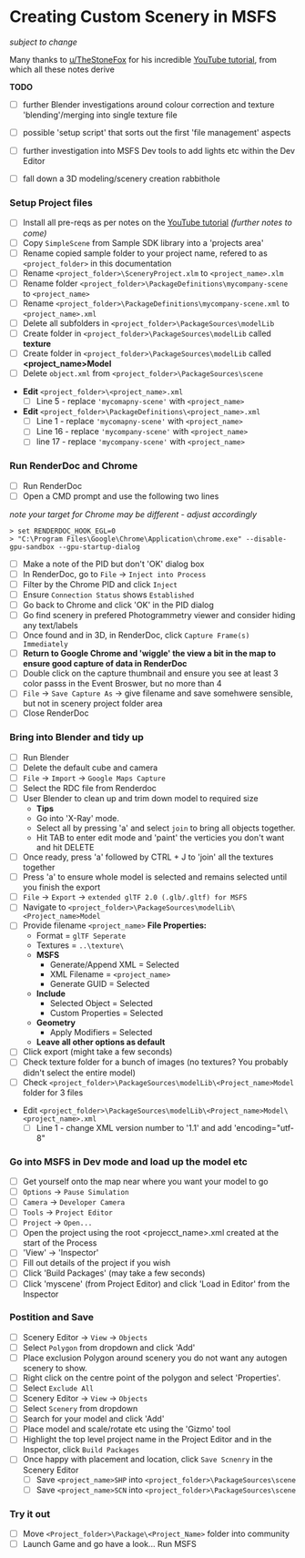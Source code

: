 # **Creating Custom Scenery in MSFS**
*subject to change*

Many thanks to [u/TheStoneFox](https://www.reddit.com/user/TheStoneFox/) for his incredible [YouTube tutorial](https://www.youtube.com/watch?v=ZdCP11rqpVk), from which all these notes derive

__TODO__ 
  * [ ] further Blender investigations around colour correction and texture 'blending'/merging into single texture file
  * [ ] possible 'setup script' that sorts out the first 'file management' aspects
  * [ ] further investigation into MSFS Dev tools to add lights etc within the Dev Editor
  * [ ] fall down a 3D modeling/scenery creation rabbithole


### Setup Project files
  * [ ] Install all pre-reqs as per notes on the [YouTube tutorial](https://www.youtube.com/watch?v=ZdCP11rqpVk) *(further notes to come)*
  * [ ] Copy ```SimpleScene``` from Sample SDK library into a 'projects area'
  * [ ] Rename copied sample folder to your project name, refered to as ```<project_folder>``` in this documentation
  * [ ] Rename ```<project_folder>\SceneryProject.xlm``` to ```<project_name>.xlm```
  * [ ] Rename folder ```<project_folder>\PackageDefinitions\mycompany-scene``` to ```<project_name>```
  * [ ] Rename ```<project_folder>\PackageDefinitions\mycompany-scene.xml``` to ```<project_name>.xml```
  * [ ] Delete all subfolders in ```<project_folder>\PackageSources\modelLib```
  * [ ] Create folder in ```<project_folder>\PackageSources\modelLib``` called **texture**
  * [ ] Create folder in ```<project_folder>\PackageSources\modelLib``` called **<project_name>Model**
  * [ ] Delete ```object.xml``` from ```<project_folder>\PackageSources\scene```
  * **Edit**  ```<project_folder>\<project_name>.xml```
    * [ ] Line 5 - replace ```'mycomapny-scene'``` with ```<project_name>```
  * **Edit** ```<project_folder>\PackageDefinitions\<project_name>.xml```
    * [ ] Line 1 - replace ```'mycomapny-scene'``` with ```<project_name>```
    * [ ] Line 16 - replace ```'mycompany-scene'``` with ```<project_name>```
    * [ ] line 17 - replace ```'mycompany-scene'``` with ```<project_name>```

### Run RenderDoc and Chrome
  * [ ] Run RenderDoc
  * [ ] Open a CMD prompt and use the following two lines

*note your target for Chrome may be different - adjust accordingly*

    > set RENDERDOC_HOOK_EGL=0
    > "C:\Program Files\Google\Chrome\Application\chrome.exe" --disable-gpu-sandbox --gpu-startup-dialog

  * [ ] Make a note of the PID but don't 'OK' dialog box
  * [ ] In RenderDoc, go to ```File``` -> ```Inject into Process```
  * [ ] Filter by the Chrome PID and click ```Inject```
  * [ ] Ensure ```Connection Status``` shows ```Established```
  * [ ] Go back to Chrome and click 'OK' in the PID dialog
  * [ ] Go find scenery in prefered Photogrammetry viewer and consider hiding any text/labels
  * [ ] Once found and in 3D, in RenderDoc, click ```Capture Frame(s) Immediately```
  * [ ] **Return to Google Chrome and 'wiggle' the view a bit in the map to ensure good capture of data in RenderDoc**
  * [ ] Double click on the capture thumbnail and ensure you see at least 3 color passs in the Event Broswer, but no more than 4
  * [ ] ```File``` -> ```Save Capture As``` -> give filename and save somehwere sensible, but not in scenery project folder area
  * [ ] Close RenderDoc

### Bring into Blender and tidy up
  * [ ] Run Blender
  * [ ] Delete the default cube and camera
  * [ ] ```File``` -> ```Import``` -> ```Google Maps Capture```
  * [ ] Select the RDC file from Renderdoc
  * [ ] User Blender to clean up and trim down model to required size
    * **Tips**
    *  Go into 'X-Ray' mode.
    *  Select all by pressing 'a' and select ```join``` to bring all objects together.
    *  Hit TAB to enter edit mode and 'paint' the verticies you don't want and hit DELETE
  * [ ] Once ready, press 'a' followed by CTRL + J to 'join' all the textures together
  * [ ] Press 'a' to ensure whole model is selected and remains selected until you finish the export
  * [ ] ```File``` -> ```Export``` -> ```extended glTF 2.0 (.glb/.gltf) for MSFS```
  * [ ] Navigate to ```<project_folder>\PackageSources\modelLib\<Project_name>Model```
  * [ ] Provide filename ```<project_name>```
    **File Properties:**
    * Format      = ```glTF Seperate```
    * Textures    = ```..\texture\```
    * **MSFS** 
      * Generate/Append XML = Selected
      * XML Filename = ```<project_name>```
      * Generate GUID = Selected
    * **Include**
      * Selected Object = Selected
      * Custom Properties = Selected
    * **Geometry**
      * Apply Modifiers = Selected
    * **Leave all other options as default**
  * [ ] Click export (might take a few seconds)
  * [ ] Check texture folder for a bunch of images (no textures?  You probably didn't select the entire model)
  * [ ] Check ```<project_folder>\PackageSources\modelLib\<Project_name>Model``` folder for 3 files
  * Edit ```<project_folder>\PackageSources\modelLib\<Project_name>Model\<project_name>.xml```
    * [ ] Line 1 - change XML version number to '1.1' and add 'encoding="utf-8"

### Go into MSFS in Dev mode and load up the model etc
  * [ ] Get yourself onto the map near where you want your model to go
  * [ ] ```Options``` -> ```Pause Simulation```
  * [ ] ```Camera``` -> ```Developer Camera```
  * [ ] ```Tools``` -> ```Project Editor```
  * [ ] ```Project``` -> ```Open...```  
  * [ ] Open the project using the root <projecct_name>.xml created at the start of the Process
  * [ ] 'View' -> 'Inspector'
  * [ ] Fill out details of the project if you wish
  * [ ] Click 'Build Packages' (may take a few seconds)
  * [ ] Click 'myscene' (from Project Editor) and click 'Load in Editor' from the Inspector

### Postition and Save
  * [ ] Scenery Editor -> ```View``` -> ```Objects```
  * [ ] Select ```Polygon``` from dropdown and click 'Add'
  * [ ] Place exclusion Polygon around scenery you do not want any autogen scenery to show.
  * [ ] Right click on the centre point of the polygon and select 'Properties'. 
  * [ ] Select ```Exclude All```
  * [ ] Scenery Editor -> ```View``` -> ```Objects```
  * [ ] Select ```Scenery``` from dropdown
  * [ ] Search for your model and click 'Add'
  * [ ] Place model and scale/rotate etc using the 'Gizmo' tool
  * [ ] Highlight the top level project name in the Project Editor and in the Inspector, click ```Build Packages```
  * [ ] Once happy with placement and location, click ```Save Scnenry``` in the Scenery Editor
    * [ ] Save ```<project_name>SHP``` into ```<project_folder>\PackageSources\scene```
    * [ ] Save ```<project_name>SCN``` into ```<project_folder>\PackageSources\scene```

### Try it out
  * [ ] Move ```<Project_folder>\Package\<Project_Name>``` folder into community
  * [ ] Launch Game and go have a look...
Run MSFS
